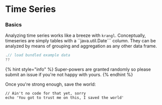 # Time Series

### Basics

Analyzing time series works like a breeze with `krangl`. Conceptually, timeseries are simply tables with a ``java.util.Date``` column.  They can be analyzed by means of grouping and aggregation as any other data frame.

```kotlin
.// load bundled example data
??
```

{% hint style="info" %}
 Super-powers are granted randomly so please submit an issue if you're not happy with yours.
{% endhint %}

Once you're strong enough, save the world:

```
// Ain't no code for that yet, sorry
echo 'You got to trust me on this, I saved the world'
```




